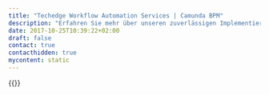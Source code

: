 ```yaml
---
title: "Techedge Workflow Automation Services | Camunda BPM"
description: "Erfahren Sie mehr über unseren zuverlässigen Implementierungspartner Techedge. Camunda ist der Marktführer für Workflow-Automatisierung und Geschäftsprozessmanagement. Holen Sie sich heute Ihre 30-Tage-Testversion."
date: 2017-10-25T10:39:22+02:00
draft: false
contact: true
contacthidden: true
mycontent: static
---
```

{{<partner-single
company="Techedge"
type="si"
website="http://www.techedgegroup.com/"
countrycode="ES"
city="Madrid"
description=""
siregion="emea"
level="basic"
logo="//images.ctfassets.net/vpidbgnakfvf/K8tx3KyBsOQw0QQOisi0Y/69bf1d259f8f3249fee05baa84ff8986/techedge.png">}}